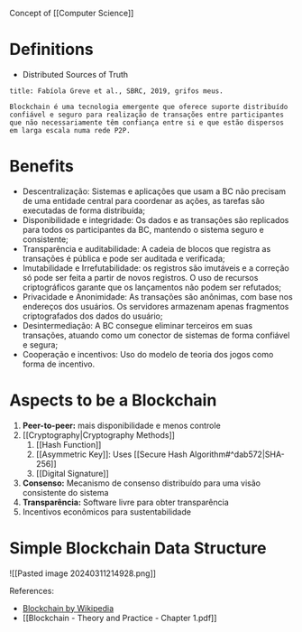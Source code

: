 Concept of [[Computer Science]]

# Definitions

-  Distributed Sources of Truth

```ad-note
title: Fabíola Greve et al., SBRC, 2019, grifos meus.

Blockchain é uma tecnologia emergente que oferece suporte distribuído confiável e seguro para realização de transações entre participantes que não necessariamente têm confiança entre si e que estão dispersos em larga escala numa rede P2P.
```

# Benefits

- Descentralização: Sistemas e aplicações que usam a BC não precisam de uma entidade central para
coordenar as ações, as tarefas são executadas de forma distribuída;
- Disponibilidade e integridade: Os dados e as transações são replicados para todos os participantes da
BC, mantendo o sistema seguro e consistente;
- Transparência e auditabilidade: A cadeia de blocos que registra as transações é pública e pode ser
auditada e verificada;
- Imutabilidade e Irrefutabilidade: os registros são imutáveis e a correção só pode ser feita a partir de
novos registros. O uso de recursos criptográficos garante que os lançamentos não podem ser refutados;
- Privacidade e Anonimidade: As transações são anônimas, com base nos endereços dos usuários. Os
servidores armazenam apenas fragmentos criptografados dos dados do usuário;
- Desintermediação: A BC consegue eliminar terceiros em suas transações, atuando como um conector de
sistemas de forma confiável e segura;
- Cooperação e incentivos: Uso do modelo de teoria dos jogos como forma de incentivo.

# Aspects to be a Blockchain

1. **Peer-to-peer:** mais disponibilidade e menos controle
2. [[Cryptography|Cryptography Methods]]
	1. [[Hash Function]]
	2. [[Asymmetric Key]]: Uses [[Secure Hash Algorithm#^dab572|SHA-256]]
	3. [[Digital Signature]]
3. **Consenso:** Mecanismo de consenso distribuído para uma visão consistente do sistema
4. **Transparência:** Software livre para obter transparência
5. Incentivos econômicos para sustentabilidade

# Simple Blockchain Data Structure

![[Pasted image 20240311214928.png]]

References:
- [Blockchain by Wikipedia](https://en.wikipedia.org/wiki/Blockchain)
- [[Blockchain - Theory and Practice - Chapter 1.pdf]]